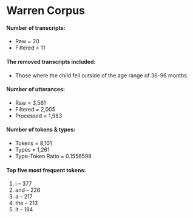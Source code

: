 
# Warren Corpus

#### Number of transcripts:

  - Raw = 20
  - Filtered = 11

#### The removed transcripts included:

  - Those where the child fell outside of the age range of 36-96 months

#### Number of utterances:

  - Raw = 3,561
  - Filtered = 2,005
  - Processed = 1,983

#### Number of tokens & types:

  - Tokens = 8,101
  - Types = 1,261
  - Type-Token Ratio = 0.1556598

#### Top five most frequent tokens:

1.  i – 377
2.  and – 226
3.  a – 217
4.  the – 213
5.  it – 184

